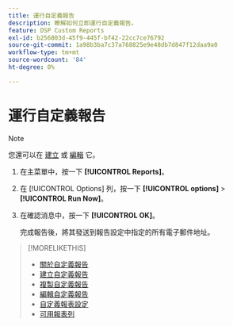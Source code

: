```yaml
---
title: 運行自定義報告
description: 瞭解如何立即運行自定義報告。
feature: DSP Custom Reports
exl-id: b256803d-45f9-445f-bf42-22cc7ce76792
source-git-commit: 1a98b3ba7c37a768825e9e48db7d847f12daa9a0
workflow-type: tm+mt
source-wordcount: '84'
ht-degree: 0%

---
```


# 運行自定義報告

>[!NOTE]
>
>您還可以在 [建立](report-create.md) 或 [編輯](report-edit.md) 它。

1. 在主菜單中，按一下 **[!UICONTROL Reports]**。

1. 在 [!UICONTROL Options] 列，按一下 **[!UICONTROL options]** > **[!UICONTROL Run Now]**。

1. 在確認消息中，按一下 **[!UICONTROL OK]**。

   完成報告後，將其發送到報告設定中指定的所有電子郵件地址。

>[!MORELIKETHIS]
>
>* [關於自定義報告](/help/dsp/reports/report-about.md)
>* [建立自定義報告](/help/dsp/reports/report-create.md)
>* [複製自定義報告](/help/dsp/reports/report-copy.md)
>* [編輯自定義報告](/help/dsp/reports/report-edit.md)
>* [自定義報表設定](/help/dsp/reports/report-settings.md)
>* [可用報表列](/help/dsp/reports/report-columns.md)


